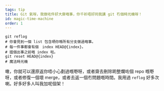 ```yaml
---
tags: tip
title: Git 氣呀，我做咗件好大齋嘅事，你千祈唔好同我講 git 冇個時光機呀！
id: magic-time-machine
order: 1
---
```


```git
git reflog
# 你會見到一個 list 包含哂你喺所有分支做過嘅事。
# 每一件事都會有個　index HEAD@{index}。
# 搵個出事之前嘅 index 啦。
git reset HEAD@{index}
# 魔法時光機
```

噉，你就可以還原返你唔小心剷過嘅嘢呀，或者齋去刪除啲整爛咗個 repo 嘅嘢呀，或者修復一個壞 merge，或者去返一個冇問題嘅時間。我用過 `reflog` 好多次喇。好多好多人叫我加呢個架！
